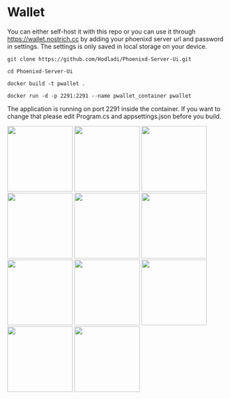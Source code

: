 # Wallet

You can either self-host it with this repo or you can use it through https://wallet.nostrich.cc by adding your phoenixd server url and password in settings.
The settings is only saved in local storage on your device.

```git clone https://github.com/Hodladi/Phoenixd-Server-Ui.git```

```cd Phoenixd-Server-Ui```

```docker build -t pwallet .```

```docker run -d -p 2291:2291 --name pwallet_container pwallet```

<p>The application is running on port 2291 inside the container. If you want to change that please edit Program.cs and appsettings.json before you build.</p>
<p></p>

<img src="https://nostrich.cc/github/1.jpg" width="150px"/>

<img src="https://nostrich.cc/github/2.jpg" width="150px"/>

<img src="https://nostrich.cc/github/3.jpg" width="150px"/>

<img src="https://nostrich.cc/github/4.jpg" width="150px"/>

<img src="https://nostrich.cc/github/5.jpg" width="150px"/>

<img src="https://nostrich.cc/github/6.jpg" width="150px"/>

<img src="https://nostrich.cc/github/7.jpg" width="150px"/>

<img src="https://nostrich.cc/github/8.jpg" width="150px"/>

<img src="https://nostrich.cc/github/9.jpg" width="150px"/>

<img src="https://nostrich.cc/github/10.jpg" width="150px"/>

<img src="https://nostrich.cc/github/11.jpg" width="150px"/>




